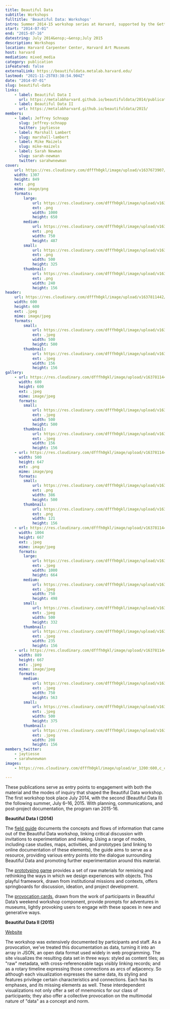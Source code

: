 ```yaml
---
title: Beautiful Data
subtitle: Workshops
fulltitle: 'Beautiful Data: Workshops'
intro: Summer 2014-15 workshop series at Harvard, supported by the Getty Foundation.
start: "2014-07-01"
end: "2015-07-16"
datestring: July 2014&ensp;–&ensp;July 2015
description: Workshops
location: Harvard Carpenter Center, Harvard Art Museums
host: harvard
mediation: mixed_media
category: publication
isFeatured: false
externalLink: https://beautifuldata.metalab.harvard.edu/
lastmod: "2021-11-25T03:38:54.904Z"
date: "2014-07-01"
slug: beautiful-data
links:
    - label: Beautiful Data I
      url: https://metalabharvard.github.io/beautifuldata/2014/publications.html
    - label: Beautiful Data II
      url: https://metalabharvard.github.io/beautifuldata/2015/
members:
    - label: Jeffrey Schnapp
      slug: jeffrey-schnapp
      twitter: jaytiesse
    - label: Marshall Lambert
      slug: marshall-lambert
    - label: Mike Maizels
      slug: mike-maizels
    - label: Sarah Newman
      slug: sarah-newman
      twitter: sarahwnewman
cover:
    url: https://res.cloudinary.com/dfffh0gkl/image/upload/v1637673907/Beautiful_Data_Logo_36a2215dc2.png
    width: 1307
    height: 849
    ext: .png
    mime: image/png
    formats:
        large:
            url: https://res.cloudinary.com/dfffh0gkl/image/upload/v1637673909/large_Beautiful_Data_Logo_36a2215dc2.png
            ext: .png
            width: 1000
            height: 650
        medium:
            url: https://res.cloudinary.com/dfffh0gkl/image/upload/v1637673909/medium_Beautiful_Data_Logo_36a2215dc2.png
            ext: .png
            width: 750
            height: 487
        small:
            url: https://res.cloudinary.com/dfffh0gkl/image/upload/v1637673909/small_Beautiful_Data_Logo_36a2215dc2.png
            ext: .png
            width: 500
            height: 325
        thumbnail:
            url: https://res.cloudinary.com/dfffh0gkl/image/upload/v1637673908/thumbnail_Beautiful_Data_Logo_36a2215dc2.png
            ext: .png
            width: 240
            height: 156
header:
    url: https://res.cloudinary.com/dfffh0gkl/image/upload/v1637811442/beautifuldata2_092b8a2c16.jpg
    width: 600
    height: 600
    ext: .jpeg
    mime: image/jpeg
    formats:
        small:
            url: https://res.cloudinary.com/dfffh0gkl/image/upload/v1637811443/small_beautifuldata2_092b8a2c16.jpg
            ext: .jpeg
            width: 500
            height: 500
        thumbnail:
            url: https://res.cloudinary.com/dfffh0gkl/image/upload/v1637811442/thumbnail_beautifuldata2_092b8a2c16.jpg
            ext: .jpeg
            width: 156
            height: 156
gallery:
    - url: https://res.cloudinary.com/dfffh0gkl/image/upload/v1637811442/beautifuldata2_092b8a2c16.jpg
      width: 600
      height: 600
      ext: .jpeg
      mime: image/jpeg
      formats:
        small:
            url: https://res.cloudinary.com/dfffh0gkl/image/upload/v1637811443/small_beautifuldata2_092b8a2c16.jpg
            ext: .jpeg
            width: 500
            height: 500
        thumbnail:
            url: https://res.cloudinary.com/dfffh0gkl/image/upload/v1637811442/thumbnail_beautifuldata2_092b8a2c16.jpg
            ext: .jpeg
            width: 156
            height: 156
    - url: https://res.cloudinary.com/dfffh0gkl/image/upload/v1637811442/beautifuldata1_0dc3a6bd63.png
      width: 500
      height: 647
      ext: .png
      mime: image/png
      formats:
        small:
            url: https://res.cloudinary.com/dfffh0gkl/image/upload/v1637811443/small_beautifuldata1_0dc3a6bd63.png
            ext: .png
            width: 386
            height: 500
        thumbnail:
            url: https://res.cloudinary.com/dfffh0gkl/image/upload/v1637811443/thumbnail_beautifuldata1_0dc3a6bd63.png
            ext: .png
            width: 121
            height: 156
    - url: https://res.cloudinary.com/dfffh0gkl/image/upload/v1637811442/beautifuldata4_d041c90946.jpg
      width: 1004
      height: 667
      ext: .jpeg
      mime: image/jpeg
      formats:
        large:
            url: https://res.cloudinary.com/dfffh0gkl/image/upload/v1637811443/large_beautifuldata4_d041c90946.jpg
            ext: .jpeg
            width: 1000
            height: 664
        medium:
            url: https://res.cloudinary.com/dfffh0gkl/image/upload/v1637811443/medium_beautifuldata4_d041c90946.jpg
            ext: .jpeg
            width: 750
            height: 498
        small:
            url: https://res.cloudinary.com/dfffh0gkl/image/upload/v1637811444/small_beautifuldata4_d041c90946.jpg
            ext: .jpeg
            width: 500
            height: 332
        thumbnail:
            url: https://res.cloudinary.com/dfffh0gkl/image/upload/v1637811442/thumbnail_beautifuldata4_d041c90946.jpg
            ext: .jpeg
            width: 235
            height: 156
    - url: https://res.cloudinary.com/dfffh0gkl/image/upload/v1637811442/beautifuldata3_9a808902b6.jpg
      width: 889
      height: 667
      ext: .jpeg
      mime: image/jpeg
      formats:
        medium:
            url: https://res.cloudinary.com/dfffh0gkl/image/upload/v1637811443/medium_beautifuldata3_9a808902b6.jpg
            ext: .jpeg
            width: 750
            height: 563
        small:
            url: https://res.cloudinary.com/dfffh0gkl/image/upload/v1637811444/small_beautifuldata3_9a808902b6.jpg
            ext: .jpeg
            width: 500
            height: 375
        thumbnail:
            url: https://res.cloudinary.com/dfffh0gkl/image/upload/v1637811443/thumbnail_beautifuldata3_9a808902b6.jpg
            ext: .jpeg
            width: 208
            height: 156
members_twitter:
    - jaytiesse
    - sarahwnewman
images:
    - https://res.cloudinary.com/dfffh0gkl/image/upload/ar_1200:600,c_crop/c_limit,h_1200,w_600/v1637811442/beautifuldata2_092b8a2c16.jpg

---
```

These publications serve as entry points to engagement with both the material and the modes of inquiry that shaped the Beautiful Data workshop. The first workshop took place July 2014, with the second (Beautiful Data II) the following summer, July 6–16, 2015. With planning, communications, and post-project documentation, the program ran 2015-16.

**Beautiful Data I (2014)**

The [field guide](http://issuu.com/metalab4/docs/bd_field_guide) documents the concepts and flows of information that came out of the Beautiful Data workshop, linking critical discussion with invitations to experimentation and making. Using a range of modes, including case studies, maps, activities, and prototypes (and linking to online documentation of these elements), the guide aims to serve as a resource, providing various entry points into the dialogue surrounding Beautiful Data and promoting further experimentation around this material.

The [prototyping game](http://issuu.com/metalab4/docs/bd_game_cards) provides a set of raw materials for remixing and rethinking the ways in which we design experiences with objects. This playful framework, drawn from institutional missions and contexts, offers springboards for discussion, ideation, and project development.

The [provocation cards](http://issuu.com/metalab4/docs/bd_provocation_cards), drawn from the work of participants in Beautiful Data’s weekend workshop component, provide prompts for adventures in museums, lightly provoking users to engage with these spaces in new and generative ways.

**Beautiful Data II (2015)**

[Website](https://metalabharvard.github.io/beautifuldata/2015/)

The workshop was extensively documented by participants and staff. As a provocation, we’ve treated this documentation as data, turning it into an array in JSON, an open data format used widely in web programming. The site visualizes the resulting data set in three ways: styled as content tiles; as "raw" metadata, with cross-referenceable tags visibly linking records; and as a rotary timeline expressing those connections as arcs of adjacency. So although each visualization expresses the same data, its styling and features privilege certain characteristics and connections. Each has its emphases, and its missing elements as well. These interdependent visualizations not only offer a set of mnemonics for our class of participants; they also offer a collective provocation on the multimodal nature of "data" as a concept and norm.